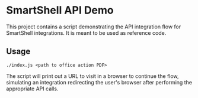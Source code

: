 # SmartShell API Demo

This project contains a script demonstrating the API integration flow for
SmartShell integrations. It is meant to be used as reference code.

## Usage

```
./index.js <path to office action PDF>
```

The script will print out a URL to visit in a browser to continue the flow,
simulating an integration redirecting the user's browser after performing the
appropriate API calls.
